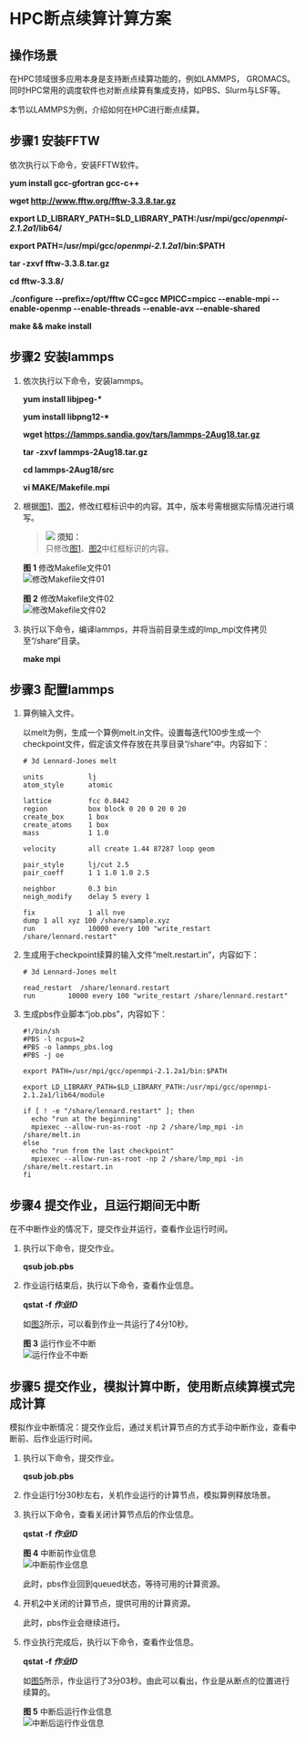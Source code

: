 # HPC断点续算计算方案<a name="ZH-CN_TOPIC_0063547751"></a>

## 操作场景<a name="section921713611413"></a>

在HPC领域很多应用本身是支持断点续算功能的，例如LAMMPS， GROMACS。同时HPC常用的调度软件也对断点续算有集成支持，如PBS、Slurm与LSF等。

本节以LAMMPS为例，介绍如何在HPC进行断点续算。

## 步骤1 安装FFTW<a name="section4580079021513"></a>

依次执行以下命令，安装FFTW软件。

**yum install gcc-gfortran gcc-c++**

**wget http://www.fftw.org/fftw-3.3.8.tar.gz**

**export LD\_LIBRARY\_PATH=$LD\_LIBRARY\_PATH:/usr/mpi/gcc/_openmpi-2.1.2a1_/lib64/**

**export PATH=/usr/mpi/gcc/_openmpi-2.1.2a1_/bin:$PATH**

**tar -zxvf fftw-3.3.8.tar.gz**

**cd fftw-3.3.8/**

**./configure --prefix=/opt/fftw CC=gcc MPICC=mpicc --enable-mpi --enable-openmp --enable-threads --enable-avx --enable-shared**

**make && make install**

## 步骤2 安装lammps<a name="section1259573114108"></a>

1.  依次执行以下命令，安装lammps。

    **yum install libjpeg-\***

    **yum install libpng12-\***

    **wget https://lammps.sandia.gov/tars/lammps-2Aug18.tar.gz**

    **tar -zxvf lammps-2Aug18.tar.gz**

    **cd lammps-2Aug18/src**

    **vi MAKE/Makefile.mpi**

2.  根据[图1](#fig1670593481617)、[图2](#fig1839610363177)，修改红框标识中的内容。其中，版本号需根据实际情况进行填写。

    >![](public_sys-resources/icon-notice.gif) **须知：**   
    >只修改[图1](#fig1670593481617)、[图2](#fig1839610363177)中红框标识的内容。  

    **图 1**  修改Makefile文件01<a name="fig1670593481617"></a>  
    ![](figures/修改Makefile文件01.png "修改Makefile文件01")

    **图 2**  修改Makefile文件02<a name="fig1839610363177"></a>  
    ![](figures/修改Makefile文件02.png "修改Makefile文件02")

3.  执行以下命令，编译lammps，并将当前目录生成的lmp\_mpi文件拷贝至“/share“目录。

    **make mpi**


## 步骤3 配置lammps<a name="section112342141215"></a>

1.  算例输入文件。

    以melt为例，生成一个算例melt.in文件。设置每迭代100步生成一个checkpoint文件，假定该文件存放在共享目录“/share“中。内容如下：

    ```
    # 3d Lennard-Jones melt
     
    units           lj
    atom_style      atomic
     
    lattice         fcc 0.8442
    region          box block 0 20 0 20 0 20
    create_box      1 box
    create_atoms    1 box
    mass            1 1.0
     
    velocity        all create 1.44 87287 loop geom
     
    pair_style      lj/cut 2.5
    pair_coeff      1 1 1.0 1.0 2.5
     
    neighbor        0.3 bin
    neigh_modify    delay 5 every 1
     
    fix             1 all nve
    dump 1 all xyz 100 /share/sample.xyz
    run             10000 every 100 "write_restart /share/lennard.restart"
    ```

2.  生成用于checkpoint续算的输入文件“melt.restart.in”，内容如下：

    ```
    # 3d Lennard-Jones melt
     
    read_restart  /share/lennard.restart
    run        10000 every 100 "write_restart /share/lennard.restart"
    ```

3.  生成pbs作业脚本“job.pbs”，内容如下：

    ```
    #!/bin/sh
    #PBS -l ncpus=2
    #PBS -o lammps_pbs.log
    #PBS -j oe
     
    export PATH=/usr/mpi/gcc/openmpi-2.1.2a1/bin:$PATH
     
    export LD_LIBRARY_PATH=$LD_LIBRARY_PATH:/usr/mpi/gcc/openmpi-2.1.2a1/lib64/module 
     
    if [ ! -e "/share/lennard.restart" ]; then
      echo "run at the beginning"
      mpiexec --allow-run-as-root -np 2 /share/lmp_mpi -in /share/melt.in
    else
      echo "run from the last checkpoint"
      mpiexec --allow-run-as-root -np 2 /share/lmp_mpi -in /share/melt.restart.in
    fi
    ```


## 步骤4 提交作业，且运行期间无中断<a name="section55282050132419"></a>

在不中断作业的情况下，提交作业并运行，查看作业运行时间。

1.  执行以下命令，提交作业。

    **qsub job.pbs**

2.  作业运行结束后，执行以下命令，查看作业信息。

    **qstat -f  _作业ID_**

    如[图3](#fig2095102534913)所示，可以看到作业一共运行了4分10秒。

    **图 3**  运行作业不中断<a name="fig2095102534913"></a>  
    ![](figures/运行作业不中断.png "运行作业不中断")


## 步骤5 提交作业，模拟计算中断，使用断点续算模式完成计算<a name="section49891564253"></a>

模拟作业中断情况：提交作业后，通过关机计算节点的方式手动中断作业，查看中断前、后作业运行时间。

1.  执行以下命令，提交作业。

    **qsub job.pbs**

2.  <a name="li952011016404"></a>作业运行1分30秒左右，关机作业运行的计算节点，模拟算例释放场景。
3.  执行以下命令，查看关闭计算节点后的作业信息。

    **qstat -f  _作业ID_**

    **图 4**  中断前作业信息<a name="fig517165265618"></a>  
    ![](figures/中断前作业信息.png "中断前作业信息")

    此时，pbs作业回到queued状态，等待可用的计算资源。

4.  开机[2](#li952011016404)中关闭的计算节点，提供可用的计算资源。

    此时，pbs作业会继续进行。

5.  作业执行完成后，执行以下命令，查看作业信息。

    **qstat -f  _作业ID_**

    如[图5](#fig5673133818216)所示，作业运行了3分03秒。由此可以看出，作业是从断点的位置进行续算的。

    **图 5**  中断后运行作业信息<a name="fig5673133818216"></a>  
    ![](figures/中断后运行作业信息.png "中断后运行作业信息")


